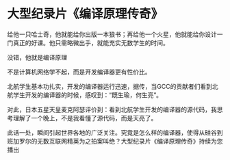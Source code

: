 # 大型纪录片《编译原理传奇》

给他一只哈士奇，他就能给你出版一本狼书；再给他一个火星，他就能给你设计一门真正的好课。他只需略微出手，就能充实无数学生的时间。

没错，他就是编译原理

不是计算机网络学不起，而是开发编译器更有性价比。

北航学生基本功扎实，开发的编译器运行迅速，据传，当GCC的贡献者们看到北航学生开发的编译器的时候，感叹到：“既生瑜，何生亮”。

对此，日本五星天皇麦克阿瑟评价到：看到北航学生开发的编译器的源代码，我思考理解了一个晚上，不是我看懂了源代码，而是天亮了。

此话一处，瞬间引起世界各地的广泛关注。究竟是怎么样的编译器，使得从硅谷到班加罗尔的无数互联网精英为之拍案叫绝？大型纪录片《编译原理传奇》持续为您播出
